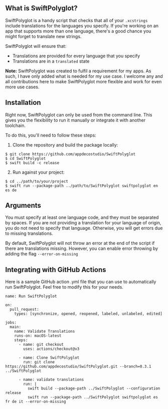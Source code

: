## What is SwiftPolyglot?

SwiftPolyglot is a handy script that checks that all of your `.xcstrings` include translations for the languages you specify. If you're working on an app that supports more than one language, there's a good chance you might forget to translate new strings.

SwiftPolyglot will ensure that:
- Translations are provided for every language that you specify
- Translations are in a `translated` state

**Note:** SwiftPolyglot was created to fulfil a requirement for my apps. As such, I have only added what is needed for my use case. I welcome any and all contributions here to make SwiftPolyglot more flexible and work for even more use cases.

## Installation

Right now, SwiftPolyglot can only be used from the command line. This gives you the flexibility to run it manually or integrate it with another toolchain.

To do this, you'll need to follow these steps:

1. Clone the repository and build the package locally:

```
$ git clone https://github.com/appdecostudio/SwiftPolyglot
$ cd SwiftPolyglot
$ swift build -c release
```

2. Run against your project:

```
$ cd ../path/to/your/project
$ swift run --package-path ../path/to/SwiftPolyglot swiftpolyglot en es de
```

## Arguments

You must specify at least one language code, and they must be separated by spaces. If you are not providing a translation for your language of origin, you do not need to specify that language. Otherwise, you will get errors due to missing translations.

By default, SwiftPolyglot will not throw an error at the end of the script if there are translations missing. However, you can enable error throwing by adding the flag `--error-on-missing`

## Integrating with GitHub Actions

Here is a sample GitHub action .yml file that you can use to automatically run SwiftPolyglot. Feel free to modify this for your needs.

```
name: Run SwiftPolyglot

on:
  pull_request:
    types: [synchronize, opened, reopened, labeled, unlabeled, edited]

jobs:
  main:
    name: Validate Translations
    runs-on: macOS-latest
    steps:
      - name: git checkout
        uses: actions/checkout@v3

      - name: Clone SwiftPolyglot
        run: git clone https://github.com/appdecostudio/SwiftPolyglot.git --branch=0.3.1 ../SwiftPolyglot

      - name: validate translations
        run: |
          swift build --package-path ../SwiftPolyglot --configuration release
          swift run --package-path ../SwiftPolyglot swiftpolyglot es fr de it --error-on-missing
```

